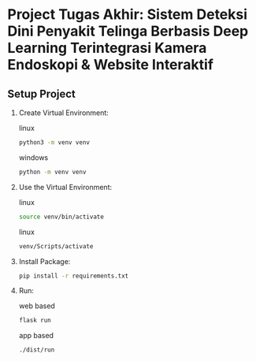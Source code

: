 # Project Tugas Akhir: Sistem Deteksi Dini Penyakit Telinga Berbasis Deep Learning Terintegrasi Kamera Endoskopi & Website Interaktif

## Setup Project

1. Create Virtual Environment:

    linux
    ```bash
    python3 -m venv venv
    ```
    windows
    ```bash
    python -m venv venv
    ```
1. Use the Virtual Environment:

    linux
    ```bash
    source venv/bin/activate
    ```
    linux
    ```bash
    venv/Scripts/activate
    ```
3. Install Package:
    ```bash
    pip install -r requirements.txt
    ```
2. Run:

    web based
    ```bash
    flask run
    ```
    app based
    ```bash
    ./dist/run
    ```
